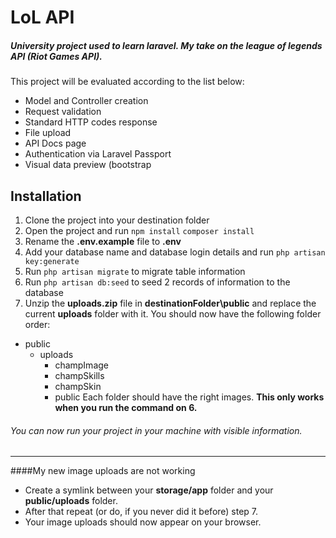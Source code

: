 # LoL API
##### University project used to learn laravel. My take on the league of legends API (Riot Games API).

This project will be evaluated according to the list below:
-  Model and Controller creation
-  Request validation
-  Standard HTTP codes response
-  File upload
-  API Docs page
-  Authentication via Laravel Passport
-  Visual data preview (bootstrap


## Installation
1. Clone the project into your destination folder
1. Open the project and run
`npm install`
`composer install`
1. Rename the **.env.example** file to **.env**
1. Add your database name and database login details and run
`php artisan key:generate`
1. Run 
`php artisan migrate` 
to migrate table information
1. Run 
`php artisan db:seed` to seed 2 records of information to the database
1. Unzip the **uploads.zip** file in **destinationFolder\public** and replace the current **uploads** folder with it. You should now have the following folder order:
-	 public
		- uploads
			- champImage
			- champSkills
			- champSkin
			- public
Each folder should have the right images.
**This only works when you run the command on 6.**

###### You can now run your project in your machine with visible information.

------------

####My new image uploads are not working
- Create a symlink between your **storage/app** folder and your **public/uploads** folder.
- After that repeat (or do, if you never did it before) step 7.
- Your image uploads should now appear on your browser.